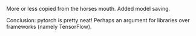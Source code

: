 More or less copied from the horses mouth. Added model saving.

Conclusion: pytorch is pretty neat! Perhaps an argument for libraries over frameworks (namely TensorFlow).
